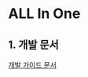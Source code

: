 # ALL In One



## 1. 개발 문서
[개발 가이드 문서](https://www.notion.so/chaibin/All-In-One-c6b36b02defe4bf4bbcdf4434cf0209a)